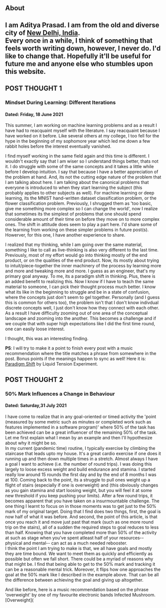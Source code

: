 ## About

I am Aditya Prasad. I am from the old and diverse city of [New Delhi, India](https://en.wikipedia.org/wiki/New_Delhi).  
Every once in a while, I think of something that feels worth writing down, however, I never do. I'd like to change that. Hopefully it'll be useful for future me and anyone else who stumbles upon this website.  
--

## POST THOUGHT 1
### Mindset During Learning: Different Iterations
#### Dated: Friday, 18 June 2021


This summer, I am working on machine learning problems and as a result I have had to reacquaint myself with 
the literature. I say reacquaint because I have worked on it before. Like several others at my college, I too
fell for the hype in the beginning of my sophomore year which led me down a few rabbit holes before the interest 
eventually vanished.

I find myself working in the same field again and this time is different. I wouldn't exactly say that I am wiser so I understand things better, thats not it. I do struggle with some of the same concepts and it takes a little while before I develop intuition. I say that because I have a better appreciation of the problem at hand. And, its not the cutting edge nature of the problem that I am talking about here. I am talking about the canonical problems that everyone is introduced to when they start learning the subject (this probably applies to other subjects as well). For machine learning or deep learning, its the MNIST hand-written dataset classification problem, or the flower classification problem. Previously, I shrugged them as 'too basic, give me something more complex so I can change the world', now I realize that sometimes its the simplest of problems that one should spend considerable amount of their time on before they move on to more complex ones. The shift in attitude does seem to play a part here. I'd share some of the learning from working on these simpler problems in future post(s). Howerver, for this one, I have another experience to share. 

I realized that my thinking, while I am going over the same material, something I like to call as live-thinking is also very different to the last time. Previously, most of my effort would go into thinking mostly of the end product, or on the qualities of the end product. Now, its mostly about trying to intuit/piece-together the inner machinery of the process by learning more and more and tweaking more and more. I guess as an engineer, that's my primary goal anyway. To me, its a paradigm shift in thinking. Plus, there is an added benefit to realizing this. Now I know if I have to teach the same material to someone, I can pick their thought process much better. I know what its like in the beginning to struggle and be in a state of confusion, where the concepts just don't seem to gel together. Personally (and I guess this is common for others too), the problem isn't that I don't know indivdual discrete concepts well, I just don't know how they connect with each other. As a result I have difficulty zooming out of one area of the conceptual landscape and zooming into the another. This becomes a challenge and if we couple that with super high expectations like I did the first time round, one can easily loose interest. 

I thought, this was an interesting finding. 

**PS**: I will try to make it a point to finish every post with a music recommendation where the title matches a phrase from somewhere in the post. Bonus points if the meanings happen to sync as well! Here it is: [Paradigm Shift](https://www.youtube.com/watch?v=Vi2IQNs8hlE) by Liquid Tension Experiment.

## POST THOUGHT 2
### 50% Mark Influences a Change in Behaviour 
#### Dated: Saturday,31 July 2021

I have come to realize that in any goal-oriented or timed activity the 'point (measured by some metric such as minutes or completed work such as features implemented in a software program)' where 50% of the task has been achieved can be a great influencer of the remaining 50% of the task. Let me first explain what I mean by an example and then I'll hypothesize about why it might be so.   
In my current (pandemic time) routine, I typically exercise by climbing the staircase that leads upto my house. It's a great cardio exercise if one does it running up and then down multiple times in a stretch. Almost always I have a goal I want to achieve (i.e. the number of round trips). I was doing this largely to loose excess weight and build endurance and stamina. I started really low around 15 rounds the first day and by the end of 8 months I was at 100. Coming back to the point, its a struggle to pull ones weight up a flight of stairs (especially if one is overweight) and (this obviously changes as you gain stamina and start loosing weight, but you will feel it at some new threshold if you keep pushing your limits). After a few round trips, it becomes apparent that you have taken on a insurmountable challenge. The one thing I learnt to focus on in those moments was to get just to the 50% mark of my original target. Doing that I find does two things, first, the goal is now half of what it was before. And second, the point of this article, is that once you reach it and move just past that mark (such as one more round trip on the stairs), all of a sudden the required steps to goal reduces to less than half. Knowing that you have completed more than 50% of the activity at such as stage when you've spent atleast half of your resources-- physical and mental-- can act as a much needed rebooster.   
I think the point I am trying to make is that, we all have goals and mostly they are time bound. We want to meet them as quickly and efficiently as possible but often we fall short. There could be a myriad of reasons why that might be. I find that being able to get to the 50% mark and tracking it can be a reasonable mental trick. Moreover, it flips how one approaches the goal at the 50% mark like I described in the example above. That can be all the difference between achieving the goal and giving up altogether.

And like before, here is a music recommendation based on the phrase 'overweight' by one of my favourite electronic bands Infected Mushroom. [Overweight](
